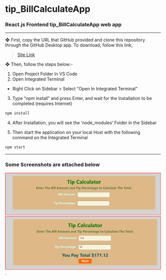 # tip_BillCalculateApp
### React.js Frontend tip_BillCalculateApp web app
---

❖ First, copy the URL that GitHub provided and clone this repository through the GitHub Desktop app. To download, follow this link, 
> [Site Link](https://desktop.github.com/download/)

❖ Then, follow the steps below:-
1. Open Project Folder In VS Code
2. Open Integrated Terminal
- Right Click on Sidebar > Select “Open In Integrated
Terminal”
3. Type “npm install” and press Enter, and wait for the Installation to be completed (requires Internet)

```bash
npm install
```

4. After Installation, you will see the ‘node_modules’ Folder in the Sidebar

5. Then start the application on your local Host with the following command on the Integrated Terminal

```bash
npm start
```
--- 

### Some Screenshots are attached below
![f1](https://github.com/dipes47/tip_BillCalculateApp/blob/45268fd4bd28d1014b7a0c37e5cf5d726d107627/Screenshot%202025-09-20%20154157.jpg)
![f2](https://github.com/dipes47/tip_BillCalculateApp/blob/45268fd4bd28d1014b7a0c37e5cf5d726d107627/Screenshot%202025-09-20%20154351.jpg).


